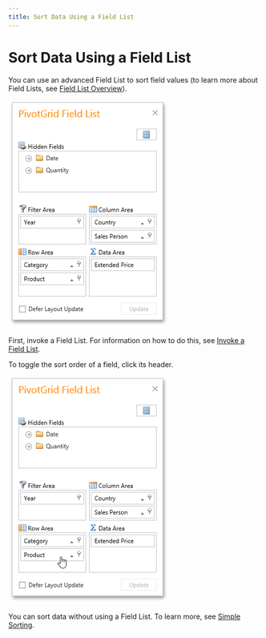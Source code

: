 ```yaml
---
title: Sort Data Using a Field List
---
```

# Sort Data Using a Field List
You can use an advanced Field List to sort field values (to learn more about Field Lists, see [Field List Overview](../../field-list-overview.md)).

![EU_ExcelFieldList](../../../../images/img15860.png)

First, invoke a Field List. For information on how to do this, see [Invoke a Field List](../../field-list/invoke-a-field-list.md).

To toggle the sort order of a field, click its header.

![EU_ASPxPivotGrid_FieldListSort](../../../../images/img15861.png)

You can sort data without using a Field List. To learn more, see [Simple Sorting](simple-sorting.md).